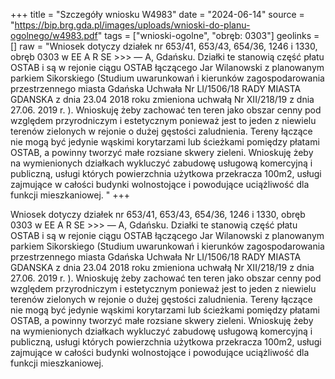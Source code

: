 +++
title = "Szczegóły wniosku W4983"
date = "2024-06-14"
source = "https://bip.brg.gda.pl/images/uploads/wnioski-do-planu-ogolnego/w4983.pdf"
tags = ["wnioski-ogolne", "obręb: 0303"]
geolinks = []
raw = "Wniosek dotyczy działek nr 653/41, 653/43, 654/36, 1246 i 1330, obręb 0303 w EE A R SE >>> — A, Gdańsku. Działki te stanowią część płatu OSTAB i są w rejonie ciągu OSTAB łączącego Jar  Wilanowski z planowanym parkiem Sikorskiego (Studium uwarunkowań i kierunków zagospodarowania przestrzennego miasta Gdańska Uchwała Nr LI/1506/18 RADY MIASTA GDANSKA z dnia 23.04 2018 roku zmieniona uchwałą Nr XII/218/19 z dnia 27.06. 2019 r. ). Wnioskuję żeby zachować ten teren jako obszar cenny pod względem przyrodniczym i estetycznym ponieważ jest to jeden z niewielu terenów zielonych w rejonie o dużej gęstości zaludnienia. Tereny łączące nie mogą być jedynie wąskimi korytarzami lub ścieżkami pomiędzy płatami OSTAB, a powinny tworzyć małe rozsiane skwery zieleni. Wnioskuję żeby na wymienionych działkach wykluczyć zabudowę usługową komercyjną i publiczną, usługi których powierzchnia użytkowa przekracza 100m2, usługi zajmujące w całości budynki wolnostojące i powodujące uciążliwość dla funkcji mieszkaniowej. "
+++

Wniosek dotyczy działek nr 653/41, 653/43, 654/36, 1246 i 1330, obręb 0303 w
EE A R SE >>>
— A,
Gdańsku. Działki te stanowią część płatu OSTAB i są w rejonie ciągu OSTAB łączącego Jar 
Wilanowski z planowanym parkiem Sikorskiego (Studium uwarunkowań i kierunków
zagospodarowania przestrzennego miasta Gdańska Uchwała Nr LI/1506/18 RADY MIASTA
GDANSKA z dnia 23.04 2018 roku zmieniona uchwałą Nr XII/218/19 z dnia 27.06. 2019 r. ).
Wnioskuję żeby zachować ten teren jako obszar cenny pod względem przyrodniczym i
estetycznym ponieważ jest to jeden z niewielu terenów zielonych w rejonie o dużej gęstości
zaludnienia. Tereny łączące nie mogą być jedynie wąskimi korytarzami lub ścieżkami pomiędzy
płatami OSTAB, a powinny tworzyć małe rozsiane skwery zieleni. Wnioskuję żeby na
wymienionych działkach wykluczyć zabudowę usługową komercyjną i publiczną, usługi których
powierzchnia użytkowa przekracza 100m2, usługi zajmujące w całości budynki wolnostojące i
powodujące uciążliwość dla funkcji mieszkaniowej.



